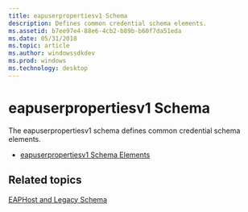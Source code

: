 ```yaml
---
title: eapuserpropertiesv1 Schema
description: Defines common credential schema elements.
ms.assetid: b7ee97e4-88e6-4cb2-b89b-b60f7da51eda
ms.date: 05/31/2018
ms.topic: article
ms.author: windowssdkdev
ms.prod: windows
ms.technology: desktop
---
```


# eapuserpropertiesv1 Schema

The eapuserpropertiesv1 schema defines common credential schema elements.

-   [eapuserpropertiesv1 Schema Elements](eapuserpropertiesv1schema-elements.md)

## Related topics

<dl> <dt>

[EAPHost and Legacy Schema](eaphost-schemas.md)
</dt> </dl>

 

 




